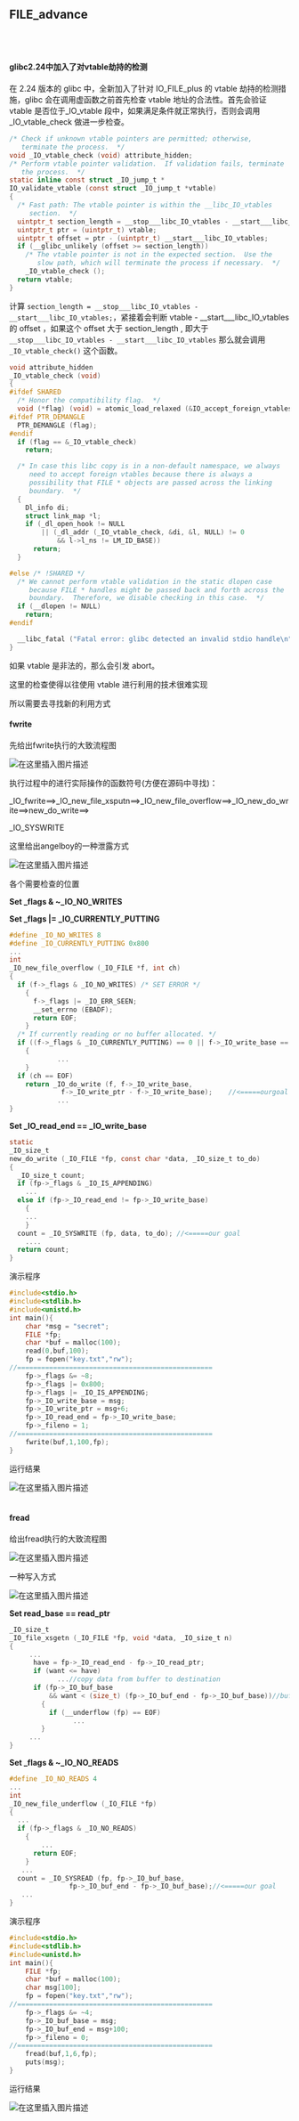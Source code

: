 ﻿## FILE\_advance


<br></br>
#### **glibc2.24中加入了对vtable劫持的检测**

在 2.24 版本的 glibc 中，全新加入了针对 IO\_FILE\_plus 的 vtable 劫持的检测措施，glibc 会在调用虚函数之前首先检查 vtable 地址的合法性。首先会验证 vtable 是否位于\_IO\_vtable 段中，如果满足条件就正常执行，否则会调用\_IO\_vtable\_check 做进一步检查。

```c
/* Check if unknown vtable pointers are permitted; otherwise,
   terminate the process.  */
void _IO_vtable_check (void) attribute_hidden;
/* Perform vtable pointer validation.  If validation fails, terminate
   the process.  */
static inline const struct _IO_jump_t *
IO_validate_vtable (const struct _IO_jump_t *vtable)
{
  /* Fast path: The vtable pointer is within the __libc_IO_vtables
     section.  */
  uintptr_t section_length = __stop___libc_IO_vtables - __start___libc_IO_vtables;
  uintptr_t ptr = (uintptr_t) vtable;
  uintptr_t offset = ptr - (uintptr_t) __start___libc_IO_vtables;
  if (__glibc_unlikely (offset >= section_length))
    /* The vtable pointer is not in the expected section.  Use the
       slow path, which will terminate the process if necessary.  */
    _IO_vtable_check ();
  return vtable;
}
```

计算 `section_length = __stop___libc_IO_vtables - __start___libc_IO_vtables;`，紧接着会判断 vtable - \_\_start\_\_\_libc\_IO\_vtables 的 offset ，如果这个 offset 大于 section_length , 即大于 `__stop___libc_IO_vtables - __start___libc_IO_vtables` 那么就会调用 `_IO_vtable_check()` 这个函数。

```c
void attribute_hidden
_IO_vtable_check (void)
{
#ifdef SHARED
  /* Honor the compatibility flag.  */
  void (*flag) (void) = atomic_load_relaxed (&IO_accept_foreign_vtables);
#ifdef PTR_DEMANGLE
  PTR_DEMANGLE (flag);
#endif
  if (flag == &_IO_vtable_check)
    return;

  /* In case this libc copy is in a non-default namespace, we always
     need to accept foreign vtables because there is always a
     possibility that FILE * objects are passed across the linking
     boundary.  */
  {
    Dl_info di;
    struct link_map *l;
    if (_dl_open_hook != NULL
        || (_dl_addr (_IO_vtable_check, &di, &l, NULL) != 0
            && l->l_ns != LM_ID_BASE))
      return;
  }

#else /* !SHARED */
  /* We cannot perform vtable validation in the static dlopen case
     because FILE * handles might be passed back and forth across the
     boundary.  Therefore, we disable checking in this case.  */
  if (__dlopen != NULL)
    return;
#endif

  __libc_fatal ("Fatal error: glibc detected an invalid stdio handle\n");
}
```

如果 vtable 是非法的，那么会引发 abort。

这里的检查使得以往使用 vtable 进行利用的技术很难实现



所以需要去寻找新的利用方式

#### **fwrite**

先给出fwrite执行的大致流程图

![在这里插入图片描述](1.jpg)


执行过程中的进行实际操作的函数符号(方便在源码中寻找)：

\_IO\_fwrite==>\_IO\_new\_file\_xsputn==>\_IO\_new\_file\_overflow==>\_IO\_new\_do\_write==>new\_do\_write==>

\_IO\_SYSWRITE

这里给出angelboy的一种泄露方式

![在这里插入图片描述](2.png)


各个需要检查的位置

**Set  \_flags & ~\_IO\_NO\_WRITES**

**Set  \_flags |= \_IO\_CURRENTLY\_PUTTING**    

```c
#define _IO_NO_WRITES 8 
#define _IO_CURRENTLY_PUTTING 0x800
...
int
_IO_new_file_overflow (_IO_FILE *f, int ch)
{
  if (f->_flags & _IO_NO_WRITES) /* SET ERROR */
    {
      f->_flags |= _IO_ERR_SEEN;
      __set_errno (EBADF);
      return EOF;
    }
  /* If currently reading or no buffer allocated. */
  if ((f->_flags & _IO_CURRENTLY_PUTTING) == 0 || f->_IO_write_base == NULL)
    {
            ...
    }
  if (ch == EOF)
    return _IO_do_write (f, f->_IO_write_base,
			 f->_IO_write_ptr - f->_IO_write_base);    //<=====ourgoal
            ...
}
```



**Set \_IO\_read\_end == \_IO\_write\_base**

```c
static
_IO_size_t
new_do_write (_IO_FILE *fp, const char *data, _IO_size_t to_do)
{
  _IO_size_t count;
  if (fp->_flags & _IO_IS_APPENDING)
    ...
  else if (fp->_IO_read_end != fp->_IO_write_base)
    {
    ...      
    }
  count = _IO_SYSWRITE (fp, data, to_do); //<=====our goal
    ....
  return count;
}
```



演示程序

```c
#include<stdio.h>
#include<stdlib.h>
#include<unistd.h>
int main(){
	char *msg = "secret";
	FILE *fp;
	char *buf = malloc(100);
	read(0,buf,100);
	fp = fopen("key.txt","rw");
//=================================================
	fp->_flags &= ~8;
	fp->_flags |= 0x800;
	fp->_flags |= _IO_IS_APPENDING;
	fp->_IO_write_base = msg;
	fp->_IO_write_ptr = msg+6;
	fp->_IO_read_end = fp->_IO_write_base;
	fp->_fileno = 1;
//=================================================
	fwrite(buf,1,100,fp);
}
```

运行结果

![在这里插入图片描述](3.png)
</br>
</br>

#### fread
给出fread执行的大致流程图

![在这里插入图片描述](4.jpg)



一种写入方式

![在这里插入图片描述](5.png)




**Set read_base == read_ptr**

```c
_IO_size_t
_IO_file_xsgetn (_IO_FILE *fp, void *data, _IO_size_t n)
{    
     ...
      have = fp->_IO_read_end - fp->_IO_read_ptr;
      if (want <= have)
	        ...//copy data from buffer to destination
	  if (fp->_IO_buf_base
	      && want < (size_t) (fp->_IO_buf_end - fp->_IO_buf_base))//buffer size must be larger than read size
	    {
	      if (__underflow (fp) == EOF)
				...
        }
     ...
}
```



**Set  \_flags & ~\_IO\_NO\_READS**

```c
#define _IO_NO_READS 4
...
int
_IO_new_file_underflow (_IO_FILE *fp)
{
  ...
  if (fp->_flags & _IO_NO_READS)
    {
        ...
      return EOF;
    }
   ...
  count = _IO_SYSREAD (fp, fp->_IO_buf_base,
		       fp->_IO_buf_end - fp->_IO_buf_base);//<=====our goal
   ...
}
```



演示程序

```c
#include<stdio.h>
#include<stdlib.h>
#include<unistd.h>
int main(){
	FILE *fp;
	char *buf = malloc(100);
	char msg[100];
	fp = fopen("key.txt","rw");
//=================================================
	fp->_flags &= ~4;
	fp->_IO_buf_base = msg;
	fp->_IO_buf_end = msg+100;
	fp->_fileno = 0;
//=================================================
	fread(buf,1,6,fp);
	puts(msg);
}
```

运行结果


![在这里插入图片描述](6.png)


